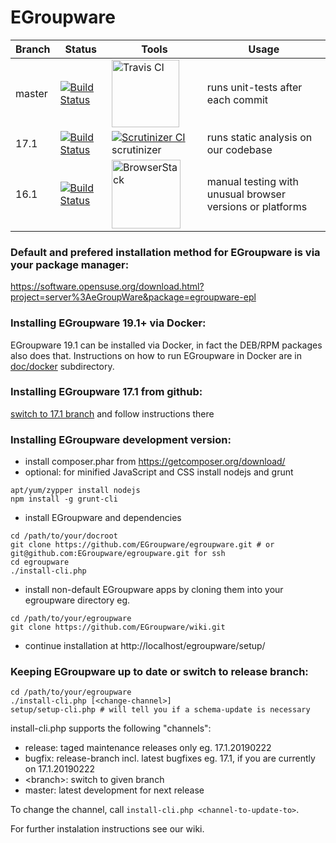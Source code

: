 # EGroupware
| Branch | Status | Tools | Usage |
| ------ | ------ | ----- | ----- |
| master | [![Build Status](https://travis-ci.org/EGroupware/egroupware.svg?branch=master)](https://travis-ci.org/EGroupware/egroupware) | <img src="https://cdn.travis-ci.org/favicon-b4e438ec85b9ae88d26b49538bc4e5ce.png" width="108" alt="Travis CI"/> | runs unit-tests after each commit |
| 17.1 | [![Build Status](https://travis-ci.org/EGroupware/egroupware.svg?branch=17.1)](https://travis-ci.org/EGroupware/egroupware) | [![Scrutinizer CI](https://scrutinizer-ci.com/images/logo.png)](https://scrutinizer-ci.com/g/EGroupware/egroupware/) scrutinizer | runs static analysis on our codebase |
| 16.1 | [![Build Status](https://travis-ci.org/EGroupware/egroupware.svg?branch=16.1)](https://travis-ci.org/EGroupware/egroupware) | <img src="https://p14.zdusercontent.com/attachment/1015988/zGiHOaPFC0e9nG4PJWXZH1Ibe?token=eyJhbGciOiJkaXIiLCJlbmMiOiJBMTI4Q0JDLUhTMjU2In0..i_vov1AU7X1qzPu3nYPL-Q.tdgDtQMrCCHEACS4aXPcYTKf8BeQUVGohG0-UFeEnJwC_d4KvmSz4EaV2NpQmQ9B-m-3Sj9EyfxNVW6XSOksFBd-QZz2CLu5il0ko2KdvC4YjEGFQkmPJOAPfVQfwXcZkg08eaX-4aluvvwBQQv5oXRbCVVX-lMtYE_1OPBTYPRZoBEWEnIlCGix05vC82EOvqzQ2Ht9lGpwfFLMfawIT5l-sCi5vAluKBJKR2pkduFqq3DD_E1Y2YqPA3utD3zDfcU5Zb4Qqd1pfkES3_9L3CnluMmIKG6bY5aFDyLPPUE.KENm6nkdraKqs2JzQIwHpQ" width="110" alt="BrowserStack"/> | manual testing with unusual browser versions or platforms |

### Default and prefered installation method for EGroupware is via your package manager:

  https://software.opensuse.org/download.html?project=server%3AeGroupWare&package=egroupware-epl

### Installing EGroupware 19.1+ via Docker:
EGroupware 19.1 can be installed via Docker, in fact the DEB/RPM packages also does that. Instructions on how to run EGroupware in Docker are in [doc/docker](https://github.com/EGroupware/egroupware/tree/master/doc/docker) subdirectory.

### Installing EGroupware 17.1 from github:
[switch to 17.1 branch](https://github.com/EGroupware/egroupware/tree/17.1) and follow instructions there

### Installing EGroupware development version:
* install composer.phar from https://getcomposer.org/download/
* optional: for minified JavaScript and CSS install nodejs and grunt
```
apt/yum/zypper install nodejs
npm install -g grunt-cli
```
* install EGroupware and dependencies
```
cd /path/to/your/docroot
git clone https://github.com/EGroupware/egroupware.git # or git@github.com:EGroupware/egroupware.git for ssh
cd egroupware
./install-cli.php
```
* install non-default EGroupware apps by cloning them into your egroupware directory eg.
```
cd /path/to/your/egroupware
git clone https://github.com/EGroupware/wiki.git
```
* continue installation at http://localhost/egroupware/setup/

### Keeping EGroupware up to date or switch to release branch:
```
cd /path/to/your/egroupware
./install-cli.php [<change-channel>]
setup/setup-cli.php # will tell you if a schema-update is necessary
```
install-cli.php supports the following "channels":
- release: taged maintenance releases only eg. 17.1.20190222
- bugfix:  release-branch incl. latest bugfixes eg. 17.1, if you are currently on 17.1.20190222
- \<branch\>: switch to given branch 
- master:  latest development for next release

To change the channel, call ```install-cli.php <channel-to-update-to>```.

For further instalation instructions see our wiki.
